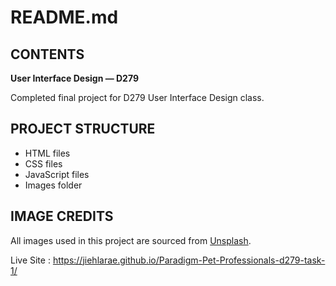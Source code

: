 # README.md

## CONTENTS
**User Interface Design — D279**

Completed final project for D279 User Interface Design class. 

## PROJECT STRUCTURE
- HTML files
- CSS files
- JavaScript files
- Images folder

## IMAGE CREDITS
All images used in this project are sourced from [Unsplash](https://unsplash.com/).

Live Site : https://jiehlarae.github.io/Paradigm-Pet-Professionals-d279-task-1/

